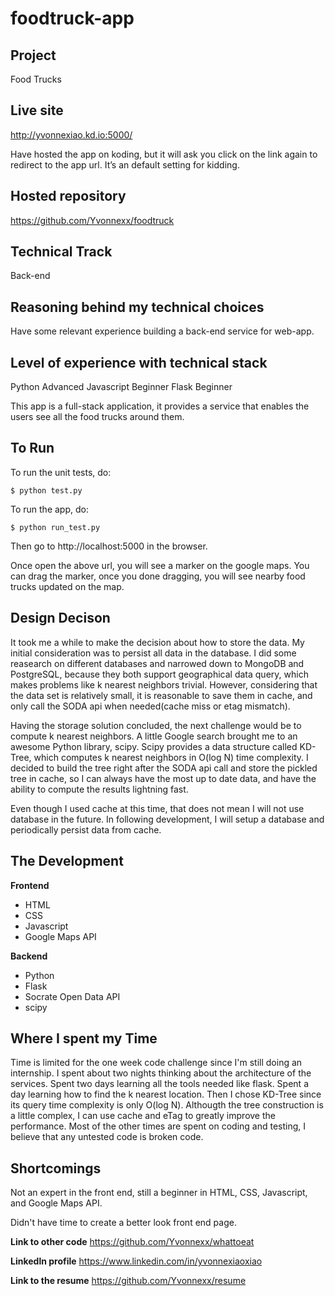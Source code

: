 foodtruck-app
============

Project
--------
Food Trucks 

Live site
----------
http://yvonnexiao.kd.io:5000/

Have hosted the app on koding, but it will ask you click on the link again to redirect to the app url. It’s an default setting for kidding.

Hosted repository
------------------
https://github.com/Yvonnexx/foodtruck

Technical Track
----------------
Back-end

Reasoning behind my technical choices
--------------------------------------
Have some relevant experience building a back-end service for web-app.

Level of experience with technical stack
-----------------------------------------
Python Advanced 
Javascript Beginner 
Flask Beginner

This app is a full-stack application, it provides a service that enables the users see all the food trucks around them.

To Run
-------
To run the unit tests, do:
```
$ python test.py
```

To run the app, do:
```
$ python run_test.py
```
Then go to http://localhost:5000 in the browser.

Once open the above url, you will see a marker on the google maps. You can drag the marker, once you done dragging, you will see nearby food trucks updated on the map.

Design Decison
---------------
It took me a while to make the decision about how to store the data. My initial consideration was to persist all data in the database. I did some reasearch on different databases and narrowed down to MongoDB and PostgreSQL, because they both support geographical data query, which makes problems like k nearest neighbors trivial. However, considering that the data set is relatively small, it is reasonable to save them in cache, and only call the SODA api when needed(cache miss or etag mismatch).

Having the storage solution concluded, the next challenge would be to compute k nearest neighbors. A little Google search brought me to an awesome Python library, scipy. Scipy provides a data structure called KD-Tree, which computes k nearest neighbors in O(log N) time complexity. I decided to build the tree right after the SODA api call and store the pickled tree in cache, so I can always have the most up to date data, and have the ability to compute the results lightning fast.

Even though I used cache at this time, that does not mean I will not use database in the future. In following development, I will setup a database and periodically persist data from cache.

The Development
---------------

**Frontend**
* HTML
* CSS
* Javascript
* Google Maps API

**Backend**
* Python
* Flask
* Socrate Open Data API
* scipy

Where I spent my Time
---------------------
Time is limited for the one week code challenge since I'm still doing an internship. I spent about two nights thinking about the architecture of the services. Spent two days learning all the tools needed like flask. Spent a day learning how to find the k nearest location. Then I chose KD-Tree since its query time complexity is only O(log N). Althougth the tree construction is a little complex, I can use cache and eTag to greatly improve the performance. Most of the other times are spent on coding and testing, I believe that any untested code is broken code.

Shortcomings
-------------
Not an expert in the front end, still a beginner in HTML, CSS, Javascript, and Google Maps API. 

Didn't have time to create a better look front end page.

**Link to other code**
https://github.com/Yvonnexx/whattoeat

**Linkedln profile**
https://www.linkedin.com/in/yvonnexiaoxiao

**Link to the resume**
https://github.com/Yvonnexx/resume
